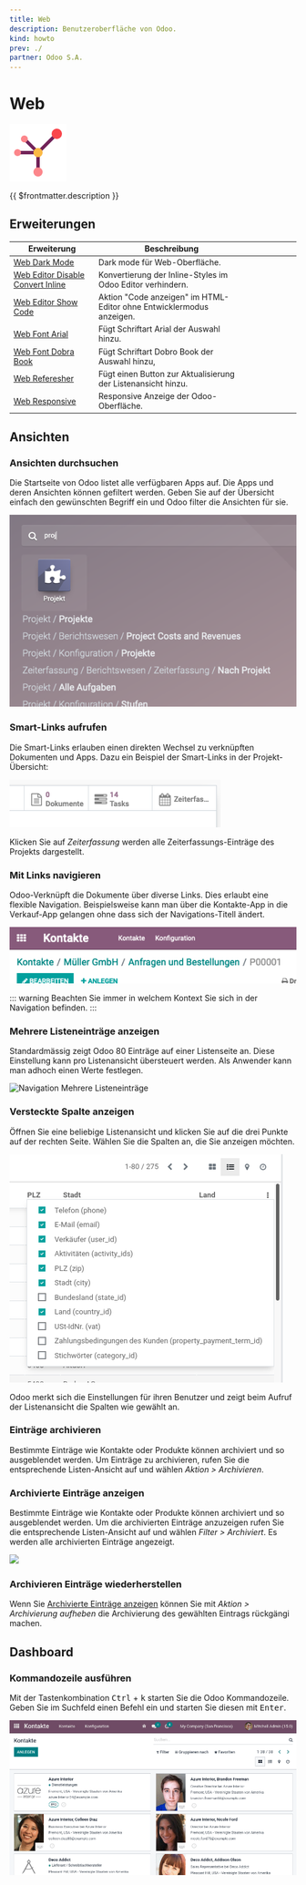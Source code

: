 ```yaml
---
title: Web
description: Benutzeroberfläche von Odoo.
kind: howto
prev: ./
partner: Odoo S.A.
---
```


# Web

![icons_odoo_website_partner](attachments/icons_odoo_website_partner.png)

{{ $frontmatter.description }}

## Erweiterungen

| Erweiterung                                                                         | Beschreibung                                                         |     |     |     |     |     |     |
| ----------------------------------------------------------------------------------- | -------------------------------------------------------------------- | --- | --- | --- | --- | --- | --- |
| [Web Dark Mode](Web%20Dark%20Mode.md)                                               | Dark mode für Web-Oberfläche.                                        |     |     |     |     |     |     |
| [Web Editor Disable Convert Inline](Web%20Editor%20Disable%20Convert%20Inline.md)   | Konvertierung der Inline-Styles im Odoo Editor verhindern.           |     |     |     |     |     |     |
| [Web Editor Show Code](Web%20Editor%20Show%20Code.md)                               | Aktion "Code anzeigen" im HTML-Editor ohne Entwicklermodus anzeigen. |     |     |     |     |     |     |
| [Web Font Arial](Web%20Font%20Arial.md)                                             | Fügt Schriftart Arial der Auswahl hinzu.                             |     |     |     |     |     |     |
| [Web Font Dobra Book](Web%20Font%20Dobra%20Book.md)                                 | Fügt Schriftart Dobro Book der Auswahl hinzu,                        |     |     |     |     |     |     |
| [Web Referesher](Web%20Referesher.md)                                               | Fügt einen Button zur Aktualisierung der Listenansicht hinzu.        |     |     |     |     |     |     |
| [Web Responsive](Web%20Responsive.md)                                               | Responsive Anzeige der Odoo-Oberfläche.                              |     |     |     |     |     |     |

## Ansichten

### Ansichten durchsuchen

Die Startseite von Odoo listet alle verfügbaren Apps auf. Die Apps und deren Ansichten können gefiltert werden. Geben Sie auf der Übersicht einfach den gewünschten Begriff ein und Odoo filter die Ansichten für sie.

![](attachments/Navigation%20Suche.png)

### Smart-Links aufrufen

Die Smart-Links erlauben einen direkten Wechsel zu verknüpften Dokumenten und Apps. Dazu ein Beispiel der Smart-Links in der Projekt-Übersicht:

![](attachments/Navigation%20Smart-Links.png)

Klicken Sie auf _Zeiterfassung_ werden alle Zeiterfassungs-Einträge des Projekts dargestellt.

### Mit Links navigieren

Odoo-Verknüpft die Dokumente über diverse Links. Dies erlaubt eine flexible Navigation. Beispielsweise kann man über die Kontakte-App in die Verkauf-App gelangen ohne dass sich der Navigations-Titell ändert.

![](attachments/Navigation%20Pfad.png)

::: warning
Beachten Sie immer in welchem Kontext Sie sich in der Navigation befinden.
:::

### Mehrere Listeneinträge anzeigen

Standardmässig zeigt Odoo 80 Einträge auf einer Listenseite an. Diese Einstellung kann pro Listenansicht übersteuert werden. Als Anwender kann man adhoch einen Werte festlegen.

![Navigation Mehrere Listeneinträge](attachments/Navigation%20Mehrere%20Listeneinträge.gif)

### Versteckte Spalte anzeigen

Öffnen Sie eine beliebige Listenansicht und klicken Sie auf die drei Punkte auf der rechten Seite. Wählen Sie die Spalten an, die Sie anzeigen möchten.

![](attachments/Navigation%20Versteckte%20Spalten.png)

Odoo merkt sich die Einstellungen für ihren Benutzer und zeigt beim Aufruf der Listenansicht die Spalten wie gewählt an.

### Einträge archivieren

Bestimmte Einträge wie Kontakte oder Produkte können archiviert und so ausgeblendet werden. Um Einträge zu archivieren, rufen Sie die entsprechende Listen-Ansicht auf und wählen _Aktion > Archivieren_.

### Archivierte Einträge anzeigen

Bestimmte Einträge wie Kontakte oder Produkte können archiviert und so ausgeblendet werden. Um die archivierten Einträge anzuzeigen rufen Sie die entsprechende Listen-Ansicht auf und wählen _Filter > Archiviert_. Es werden alle archivierten Einträge angezeigt.

![](attachments/Navigation%20Archivierte%20Einträge.png)

### Archivieren Einträge wiederherstellen

Wenn Sie [Archivierte Einträge anzeigen](#Archivierte%20Einträge%20anzeigen) können Sie mit _Aktion > Archivierung aufheben_ die Archivierung des gewählten Eintrags rückgängi machen.

## Dashboard

### Kommandozeile ausführen

Mit der Tastenkombination <kbd>Ctrl</kbd> + <kbd>k</kbd> starten Sie die Odoo Kommandozeile. Geben Sie im Suchfeld einen Befehl ein und starten Sie diesen mit <kbd>Enter</kbd>.

![Navigation Kommandozeile](attachments/Navigation%20Kommandozeile.gif)
